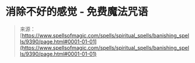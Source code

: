 <!--yml

category: 未分类

date: 2024-06-12 18:45:34

-->

# 消除不好的感觉 - 免费魔法咒语

> 来源：[https://www.spellsofmagic.com/spells/spiritual_spells/banishing_spells/9390/page.html#0001-01-01](https://www.spellsofmagic.com/spells/spiritual_spells/banishing_spells/9390/page.html#0001-01-01)
